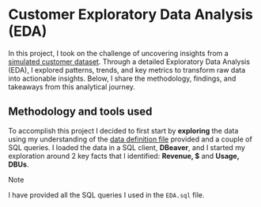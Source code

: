# Customer Exploratory Data Analysis (EDA)
In this project, I took on the challenge of uncovering insights from a [simulated customer dataset](https://github.com/mboss10/customer-EDA/blob/main/sources/Exploratory%20Data%20Analysis%20%5BCustomer%20Data%5D%20-%20Data.csv). Through a detailed Exploratory Data Analysis (EDA), I explored patterns, trends, and key metrics to transform raw data into actionable insights. Below, I share the methodology, findings, and takeaways from this analytical journey.  

## Methodology and tools used
To accomplish this project I decided to first start by **exploring** the data using my understanding of the [data definition file](https://github.com/mboss10/customer-EDA/blob/main/sources/Exploratory%20Data%20Analysis%20%5BCustomer%20Data%5D%20-%20Data%20Description.csv) provided and a couple of SQL queries. I loaded the data in a SQL client, **DBeaver**, and I started my exploration around 2 key facts that I identified: **Revenue, $** and **Usage, DBUs**.  

> [!NOTE]
> I have provided all the SQL queries I used in the `EDA.sql` file.

